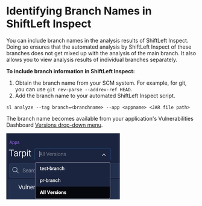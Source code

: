 # Identifying Branch Names in ShiftLeft Inspect

You can include branch names in the analysis results of ShiftLeft Inspect. Doing so ensures that the automated analysis by ShiftLeft Inspect of these branches does not get mixed up with the analysis of the main branch. It also allows you to view analysis results of individual branches separately.

**To include branch information in ShiftLeft Inspect:**

1. Obtain the branch name from your SCM system. For example, for git, you can use `git rev-parse --addrev-ref HEAD`.
2. Add the branch name to your automated ShiftLeft Inspect script.

```
sl analyze --tag branch=<branchname> --app <appname> <JAR file path>
```

The branch name becomes available from your application's Vulnerabilities Dashboard [Versions drop-down menu](../using-dashboard/view-results.md).

   ![Version Menu](img/version-menu.jpg)
